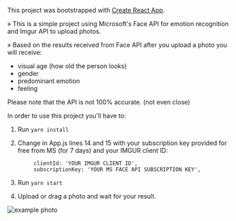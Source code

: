 This project was bootstrapped with [Create React App](https://github.com/facebookincubator/create-react-app).

» This is a simple project using Microsoft's Face API for emotion recognition and Imgur API to upload photos.

» Based on the results received from Face API after you upload a photo you will receive:

* visual age (how old the person looks)
* gender
* predominant emotion
* feeling 

Please note that the API is not 100% accurate. (not even close)

In order to use this project you'll have to:

1. Run `yarn install`
2. Change in App.js lines 14 and 15 with your subscription key provided for free from MS (for 7 days) and your IMGUR client ID:

            clientId: 'YOUR IMGUR CLIENT ID',
            subscriptionKey: 'YOUR MS FACE API SUBSCRIPTION KEY',
            
3. Run `yarn start`
4. Upload or drag a photo and wait for your result.

![example photo](https://imgur.com/UHhcEXA.png)
